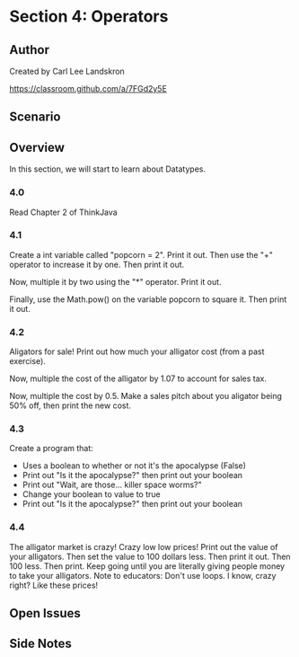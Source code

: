 # Section 4: Operators  

## Author
Created by Carl Lee Landskron

https://classroom.github.com/a/7FGd2y5E

## Scenario


## Overview
In this section, we will start to learn about Datatypes. 

### 4.0
Read Chapter 2 of ThinkJava

### 4.1 
Create a int variable called "popcorn = 2". Print it out. Then use the "+" operator to increase it by one. Then print it out. 

Now, multiple it by two using the "*" operator. Print it out.

Finally, use the Math.pow() on the variable popcorn to square it. Then print it out.

### 4.2
Aligators for sale! Print out how much your alligator cost (from a past exercise).

Now, multiple the cost of the alligator by 1.07 to account for sales tax.

Now, multiple the cost by 0.5. Make a sales pitch about you aligator being 50% off, then print the new cost.

### 4.3
Create a program that:
* Uses a boolean to whether or not it's the apocalypse (False)
* Print out "Is it the apocalypse?" then print out your boolean
* Print out "Wait, are those... killer space worms?"
* Change your boolean to value to true
* Print out "Is it the apocalypse?" then print out your boolean

### 4.4
The alligator market is crazy! Crazy low low prices!
Print out the value of your alligators. Then set the value to 100 dollars less. Then print it out. Then 100 less. Then print. Keep going until you are literally giving people money to take your alligators. 
Note to educators: Don't use loops. I know, crazy right? Like these prices!



## Open Issues

## Side Notes